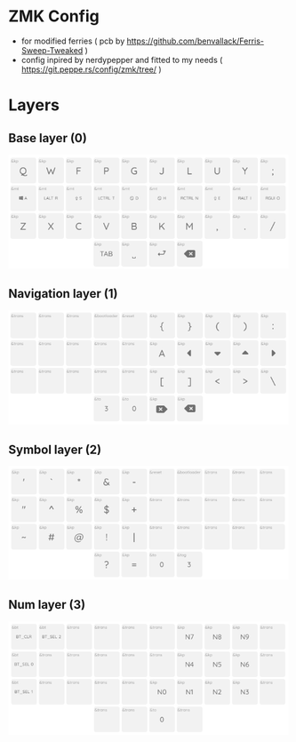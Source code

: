 # ZMK Config
- for modified ferries ( pcb by https://github.com/benvallack/Ferris-Sweep-Tweaked )
- config inpired by nerdypepper and fitted to my needs ( https://git.peppe.rs/config/zmk/tree/ )

# Layers

## Base layer (0)
![Base layer](/pics/base.png "Base layer")

## Navigation layer (1)
![Nav layer](/pics/nav.png "Navigation layer")

## Symbol layer (2)
![Sym layer](/pics/sym.png "Symbol layer")

## Num layer (3)
![Num layer](/pics/num.png "Numpad layer")
